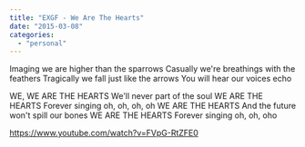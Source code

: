 ```yaml
---
title: "EXGF - We Are The Hearts"
date: "2015-03-08"
categories: 
  - "personal"
---
```


Imaging we are higher than the sparrows Casually we're breathings with the feathers Tragically we fall just like the arrows You will hear our voices echo

WE, WE ARE THE HEARTS We'll never part of the soul WE ARE THE HEARTS Forever singing oh, oh, oh, oh WE ARE THE HEARTS And the future won't spill our bones WE ARE THE HEARTS Forever singing oh, oh, oho

https://www.youtube.com/watch?v=FVpG-RtZFE0
